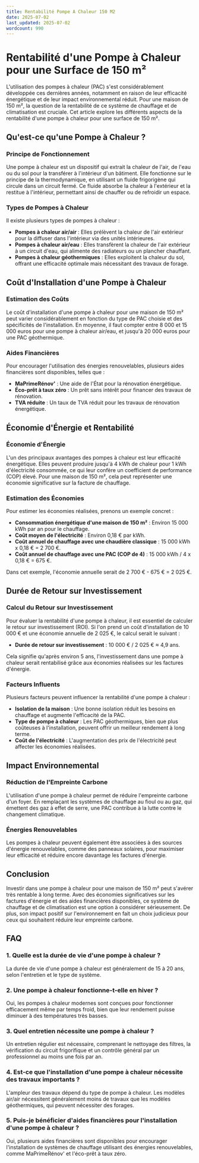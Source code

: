 ```yaml
---
title: Rentabilité Pompe A Chaleur 150 M2
date: 2025-07-02
last_updated: 2025-07-02
wordcount: 990
---
```


# Rentabilité d'une Pompe à Chaleur pour une Surface de 150 m²

L'utilisation des pompes à chaleur (PAC) s'est considérablement développée ces dernières années, notamment en raison de leur efficacité énergétique et de leur impact environnemental réduit. Pour une maison de 150 m², la question de la rentabilité de ce système de chauffage et de climatisation est cruciale. Cet article explore les différents aspects de la rentabilité d'une pompe à chaleur pour une surface de 150 m².

## Qu'est-ce qu'une Pompe à Chaleur ?

### Principe de Fonctionnement

Une pompe à chaleur est un dispositif qui extrait la chaleur de l'air, de l'eau ou du sol pour la transférer à l'intérieur d'un bâtiment. Elle fonctionne sur le principe de la thermodynamique, en utilisant un fluide frigorigène qui circule dans un circuit fermé. Ce fluide absorbe la chaleur à l'extérieur et la restitue à l'intérieur, permettant ainsi de chauffer ou de refroidir un espace.

### Types de Pompes à Chaleur

Il existe plusieurs types de pompes à chaleur :

- **Pompes à chaleur air/air** : Elles prélèvent la chaleur de l'air extérieur pour la diffuser dans l'intérieur via des unités intérieures.
- **Pompes à chaleur air/eau** : Elles transfèrent la chaleur de l'air extérieur à un circuit d'eau, qui alimente des radiateurs ou un plancher chauffant.
- **Pompes à chaleur géothermiques** : Elles exploitent la chaleur du sol, offrant une efficacité optimale mais nécessitant des travaux de forage.

## Coût d'Installation d'une Pompe à Chaleur

### Estimation des Coûts

Le coût d'installation d'une pompe à chaleur pour une maison de 150 m² peut varier considérablement en fonction du type de PAC choisie et des spécificités de l'installation. En moyenne, il faut compter entre 8 000 et 15 000 euros pour une pompe à chaleur air/eau, et jusqu'à 20 000 euros pour une PAC géothermique.

### Aides Financières

Pour encourager l'utilisation des énergies renouvelables, plusieurs aides financières sont disponibles, telles que :

- **MaPrimeRénov'** : Une aide de l'État pour la rénovation énergétique.
- **Éco-prêt à taux zéro** : Un prêt sans intérêt pour financer des travaux de rénovation.
- **TVA réduite** : Un taux de TVA réduit pour les travaux de rénovation énergétique.

## Économie d'Énergie et Rentabilité

### Économie d'Énergie

L'un des principaux avantages des pompes à chaleur est leur efficacité énergétique. Elles peuvent produire jusqu'à 4 kWh de chaleur pour 1 kWh d'électricité consommée, ce qui leur confère un coefficient de performance (COP) élevé. Pour une maison de 150 m², cela peut représenter une économie significative sur la facture de chauffage.

### Estimation des Économies

Pour estimer les économies réalisées, prenons un exemple concret :

- **Consommation énergétique d'une maison de 150 m²** : Environ 15 000 kWh par an pour le chauffage.
- **Coût moyen de l'électricité** : Environ 0,18 € par kWh.
- **Coût annuel de chauffage avec une chaudière classique** : 15 000 kWh x 0,18 € = 2 700 €.
- **Coût annuel de chauffage avec une PAC (COP de 4)** : 15 000 kWh / 4 x 0,18 € = 675 €.

Dans cet exemple, l'économie annuelle serait de 2 700 € - 675 € = 2 025 €.

## Durée de Retour sur Investissement

### Calcul du Retour sur Investissement

Pour évaluer la rentabilité d'une pompe à chaleur, il est essentiel de calculer le retour sur investissement (ROI). Si l'on prend un coût d'installation de 10 000 € et une économie annuelle de 2 025 €, le calcul serait le suivant :

- **Durée de retour sur investissement** : 10 000 € / 2 025 € ≈ 4,9 ans.

Cela signifie qu'après environ 5 ans, l'investissement dans une pompe à chaleur serait rentabilisé grâce aux économies réalisées sur les factures d'énergie.

### Facteurs Influents

Plusieurs facteurs peuvent influencer la rentabilité d'une pompe à chaleur :

- **Isolation de la maison** : Une bonne isolation réduit les besoins en chauffage et augmente l'efficacité de la PAC.
- **Type de pompe à chaleur** : Les PAC géothermiques, bien que plus coûteuses à l'installation, peuvent offrir un meilleur rendement à long terme.
- **Coût de l'électricité** : L'augmentation des prix de l'électricité peut affecter les économies réalisées.

## Impact Environnemental

### Réduction de l'Empreinte Carbone

L'utilisation d'une pompe à chaleur permet de réduire l'empreinte carbone d'un foyer. En remplaçant les systèmes de chauffage au fioul ou au gaz, qui émettent des gaz à effet de serre, une PAC contribue à la lutte contre le changement climatique.

### Énergies Renouvelables

Les pompes à chaleur peuvent également être associées à des sources d'énergie renouvelables, comme des panneaux solaires, pour maximiser leur efficacité et réduire encore davantage les factures d'énergie.

## Conclusion

Investir dans une pompe à chaleur pour une maison de 150 m² peut s'avérer très rentable à long terme. Avec des économies significatives sur les factures d'énergie et des aides financières disponibles, ce système de chauffage et de climatisation est une option à considérer sérieusement. De plus, son impact positif sur l'environnement en fait un choix judicieux pour ceux qui souhaitent réduire leur empreinte carbone.

## FAQ

### 1. Quelle est la durée de vie d'une pompe à chaleur ?

La durée de vie d'une pompe à chaleur est généralement de 15 à 20 ans, selon l'entretien et le type de système.

### 2. Une pompe à chaleur fonctionne-t-elle en hiver ?

Oui, les pompes à chaleur modernes sont conçues pour fonctionner efficacement même par temps froid, bien que leur rendement puisse diminuer à des températures très basses.

### 3. Quel entretien nécessite une pompe à chaleur ?

Un entretien régulier est nécessaire, comprenant le nettoyage des filtres, la vérification du circuit frigorifique et un contrôle général par un professionnel au moins une fois par an.

### 4. Est-ce que l'installation d'une pompe à chaleur nécessite des travaux importants ?

L'ampleur des travaux dépend du type de pompe à chaleur. Les modèles air/air nécessitent généralement moins de travaux que les modèles géothermiques, qui peuvent nécessiter des forages.

### 5. Puis-je bénéficier d'aides financières pour l'installation d'une pompe à chaleur ?

Oui, plusieurs aides financières sont disponibles pour encourager l'installation de systèmes de chauffage utilisant des énergies renouvelables, comme MaPrimeRénov' et l'éco-prêt à taux zéro.